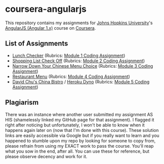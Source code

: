 # coursera-angularjs
This repository contains my assignments for [Johns Hopkins University](https://www.jhu.edu)'s [AngularJS (Angular 1.x)](https://angularjs.org) course on [Coursera](https://www.coursera.org/learn/single-page-web-apps-with-angularjs).

## List of Assignments
- [Lunch Checker](https://nkxye.github.io/coursera-angularjs/module1-solution/) (Rubrics: [Module 1 Coding Assignment](https://github.com/jhu-ep-coursera/fullstack-course5/blob/master/assignments/assignment1/Assignment-1.md))
- [Shopping List Check Off](https://nkxye.github.io/coursera-angularjs/module2-solution/) (Rubrics: [Module 2 Coding Assignment](https://github.com/jhu-ep-coursera/fullstack-course5/blob/master/assignments/assignment2/Assignment-2.md))
- [Narrow Down Your Chinese Menu Choice](https://nkxye.github.io/coursera-angularjs/module3-solution/) (Rubrics: [Module 3 Coding Assignment](https://github.com/jhu-ep-coursera/fullstack-course5/blob/master/assignments/assignment3/Assignment-3.md))
- [Restaurant Menu](https://nkxye.github.io/coursera-angularjs/module4-solution/) (Rubrics: [Module 4 Coding Assignment](https://github.com/jhu-ep-coursera/fullstack-course5/blob/master/assignments/assignment4/Assignment-4.md))
- [David Chu's China Bistro](https://nkxye.github.io/coursera-angularjs/module5-solution/) / [Heroku Dyno](https://nkxye-angularjs-module5.herokuapp.com) (Rubrics: [Module 5 Coding Assignment](https://github.com/jhu-ep-coursera/fullstack-course5/blob/master/assignments/assignment5/Assignment-5.md))

## Plagiarism
There was an instance where another user submitted my assignment AS HIS (shamelessly linked my GitHub page for that assignment). I flagged it right after noticing but unfortunately, I won't be able to know when it happens again later on (now that I'm done with this course). These solution links are easily accessible via Google but if you really want to learn and you happened to stumble upon my repo by looking for someone to copy from, please refrain from using my EXACT work to pass the course. You'll reap what you sow in the end, after all. You can use these for reference, but please observe decency and work for it.
